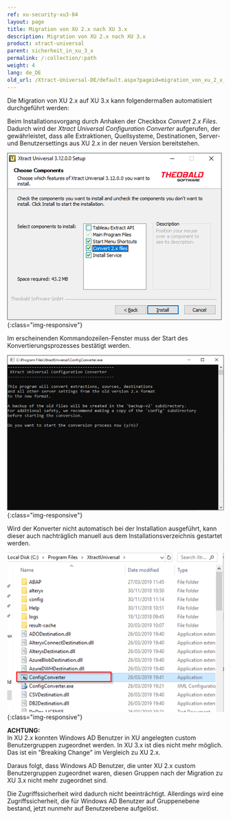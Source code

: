 ```yaml
---
ref: xu-security-xu3-04
layout: page
title: Migration von XU 2.x nach XU 3.x
description: Migration von XU 2.x nach XU 3.x
product: xtract-universal
parent: sicherheit_in_xu_3_x
permalink: /:collection/:path
weight: 4
lang: de_DE
old_url: /Xtract-Universal-DE/default.aspx?pageid=migration_von_xu_2_x_nach_xu_3_x
---
```

Die Migration von XU 2.x auf XU 3.x kann folgendermaßen automatisiert durchgeführt werden:

Beim Installationsvorgang durch Anhaken der Checkbox *Convert 2.x Files*. <br>
Dadurch wird der *Xtract Universal Configuration Converter* aufgerufen, der gewährleistet, dass alle Extraktionen, Quellsysteme, Destinationen, Server- und Benutzersettings aus XU 2.x in der neuen Version bereitstehen. <br>

![XU3_Migration_1](/img/content/XU3_Migration_1.png){:class="img-responsive"} <br>

Im erscheinenden Kommandozeilen-Fenster muss der Start des Konvertierungsprozesses bestätigt werden. <br>

![XU3_Migration_2](/img/content/XU3_Migration_2.png){:class="img-responsive"} <br>

Wird der Konverter nicht automatisch bei der Installation ausgeführt, kann dieser auch nachträglich manuell aus dem Installationsverzeichnis gestartet werden. <br>

![XU3_Migration_3](/img/content/XU3_Migration_3.png){:class="img-responsive"}

**ACHTUNG:** <br>
In XU 2.x konnten Windows AD Benutzer in XU angelegten custom Benutzergruppen zugeordnet werden. In XU 3.x ist dies nicht mehr möglich.<br>
Das ist ein "Breaking Change" im Vergleich zu XU 2.x.

Daraus folgt, dass Windows AD Benutzer, die unter XU 2.x custom Benutzergruppen zugeordnet waren, diesen Gruppen nach der Migration zu XU 3.x nicht mehr zugeordnet sind. 

Die Zugriffssicherheit wird dadurch nicht beeinträchtigt. Allerdings wird eine Zugriffssicherheit, die für Windows AD Benutzer auf Gruppenebene bestand, jetzt nunmehr auf Benutzerebene aufgelöst.

